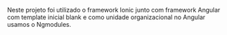 Neste projeto foi utilizado o framework Ionic junto com framework Angular com template inicial blank e como unidade organizacional no Angular usamos o Ngmodules.
